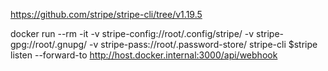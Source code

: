 <!-- reference -->

https://github.com/stripe/stripe-cli/tree/v1.19.5

<!-- run stripe cli with docker -->

docker run --rm -it -v stripe-config://root/.config/stripe/ -v stripe-gpg://root/.gnupg/ -v stripe-pass://root/.password-store/ stripe-cli $stripe listen --forward-to http://host.docker.internal:3000/api/webhook
